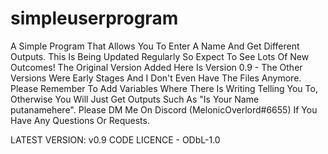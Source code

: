 # simpleuserprogram
A Simple Program That Allows You To Enter A Name And Get Different Outputs. This Is Being Updated Regularly So Expect To See Lots Of New Outcomes! The Original Version Added Here Is Version 0.9 - The Other Versions Were Early Stages And I Don't Even Have The Files Anymore. Please Remember To Add Variables Where There Is Writing Telling You To, Otherwise You Will Just Get Outputs Such As "Is Your Name putanamehere". Please DM Me On Discord (MelonicOverlord#6655) If You Have Any Questions Or Requests.

LATEST VERSION: v0.9
CODE LICENCE - ODbL-1.0
